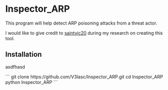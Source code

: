 # Inspector_ARP
This program will help detect ARP poisoning attacks from a threat actor.

I would like to give credit to [saintvic20](https://github.com/saintvic20/ARP-SPOOF-DETECTOR) during my research on creating this tool.

## Installation
<p><a href='google.com'></a>asdfhasd</p>
```
git clone https://github.com/V3lasc/Inspector_ARP.git
cd Inspector_ARP
python Inspector_ARP
```
